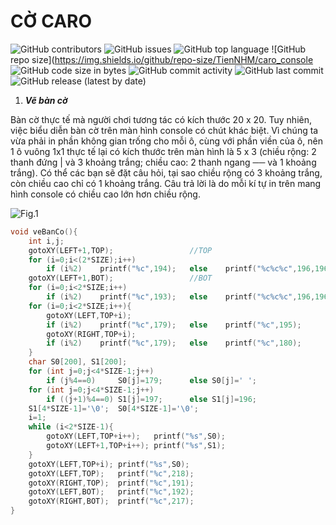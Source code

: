 # CỜ CARO


![GitHub contributors](https://img.shields.io/github/contributors/TienNHM/caro_console) 
![GitHub issues](https://img.shields.io/github/issues/TienNHM/caro_console?color=red) 
![GitHub top language](https://img.shields.io/github/languages/top/TienNHM/caro_console?color=cyan) 
![GitHub repo size](https://img.shields.io/github/repo-size/TienNHM/caro_console 
![GitHub code size in bytes](https://img.shields.io/github/languages/code-size/TienNHM/caro_console) 
![GitHub commit activity](https://img.shields.io/github/commit-activity/m/TienNHM/caro_console?color=g) 
![GitHub last commit](https://img.shields.io/github/last-commit/TienNHM/caro_console?color=yellow) 
![GitHub release (latest by date)](https://img.shields.io/github/v/release/TienNHM/caro_console)

1. ***Vẽ bàn cờ***

Bàn cờ thực tế mà người chơi tương tác có kích thước 20 x 20. Tuy nhiên, việc biểu diễn bàn cờ trên màn hình console có chút khác biệt. Vì chúng ta vừa phải in phần không gian trống cho mỗi ô, cùng với phần viền của ô, nên 1 ô vuông 1x1 thực tế lại có kích thước trên màn hình là 5 x 3 (chiều rộng: 2 thanh đứng | và 3 khoảng trắng; chiều cao: 2 thanh ngang ── và 1 khoảng trắng). Có thể các bạn sẽ đặt câu hỏi, tại sao chiều rộng có 3 khoảng trắng, còn chiều cao chỉ có 1 khoảng trắng. Câu trả lời là do mỗi kí tự in trên mang hình console có chiều cao lớn hơn chiều rộng.

![Fig.1](https://github.com/Titytus/caro_console/blob/master/board.png)

```c
void veBanCo(){
	int i,j;
	gotoXY(LEFT+1,TOP);					//TOP
	for (i=0;i<(2*SIZE);i++)
		if (i%2)	printf("%c",194);	else	printf("%c%c%c",196,196,196);
	gotoXY(LEFT+1,BOT);					//BOT
	for (i=0;i<2*SIZE;i++)
		if (i%2)	printf("%c",193);	else	printf("%c%c%c",196,196,196);
	for (i=0;i<2*SIZE;i++){
		gotoXY(LEFT,TOP+i);	
		if (i%2)	printf("%c",179);	else	printf("%c",195);
		gotoXY(RIGHT,TOP+i);
		if (i%2)	printf("%c",179);	else	printf("%c",180);
	}
	char S0[200], S1[200];
	for (int j=0;j<4*SIZE-1;j++)
		if (j%4==0)		S0[j]=179;		else S0[j]=' ';
	for (int j=0;j<4*SIZE-1;j++)
		if ((j+1)%4==0)	S1[j]=197;		else S1[j]=196;
	S1[4*SIZE-1]='\0';	S0[4*SIZE-1]='\0';
	i=1;
	while (i<2*SIZE-1){
		gotoXY(LEFT,TOP+i++);	printf("%s",S0);
		gotoXY(LEFT+1,TOP+i++);	printf("%s",S1);
	}
	gotoXY(LEFT,TOP+i);	printf("%s",S0);
	gotoXY(LEFT,TOP);	printf("%c",218);
	gotoXY(RIGHT,TOP);	printf("%c",191);
	gotoXY(LEFT,BOT);	printf("%c",192);
	gotoXY(RIGHT,BOT);	printf("%c",217);
}
```

